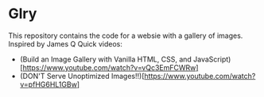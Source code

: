 # Glry

This repository contains the code for a websie with a gallery of images. Inspired by James Q Quick videos:

- (Build an Image Gallery with Vanilla HTML, CSS, and JavaScript)[https://www.youtube.com/watch?v=vQc3EmFCWRw]
- (DON'T Serve Unoptimized Images!!)[https://www.youtube.com/watch?v=pfHG6HL1GBw]
